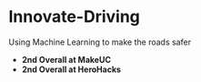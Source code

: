 # Innovate-Driving
Using Machine Learning to make the roads safer
<ul>
<li><b>2nd Overall at MakeUC<b></li>
<li><b>2nd Overall at HeroHacks<b></li> 
 </ul>

